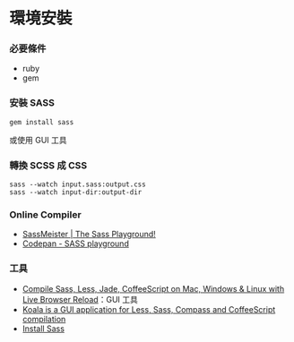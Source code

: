 # 環境安裝

### 必要條件

* ruby
* gem

### 安裝 SASS

```
gem install sass
```

或使用 GUI 工具

### 轉換 SCSS 成 CSS

```
sass --watch input.sass:output.css
sass --watch input-dir:output-dir
```

### Online Compiler

* [SassMeister | The Sass Playground!](http://www.sassmeister.com/)
* [Codepan - SASS playground](http://codepen.io/ragnarok12/pen/Hwnip)

### 工具

* [Compile Sass, Less, Jade, CoffeeScript on Mac, Windows & Linux with Live Browser Reload](https://prepros.io/)：GUI 工具
* [Koala is a GUI application for Less, Sass, Compass and CoffeeScript compilation](http://koala-app.com/)
* [Install Sass](http://sass-lang.com/install)
